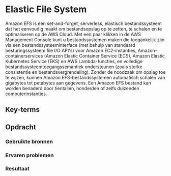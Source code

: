 # Elastic File System
Amazon EFS is een set-and-forget, serverless, elastisch bestandssysteem dat het eenvoudig maakt om bestandsopslag op te zetten, te schalen en te optimaliseren op de AWS Cloud. Met een paar klikken in de AWS Management Console kunt u bestandssystemen maken die toegankelijk zijn via een bestandssysteeminterface (met behulp van standaard besturingssysteem file I/O API's) voor Amazon EC2-instanties, Amazon-containerservices (Amazon Elastic Container Service (ECS), Amazon Elastic Kubernetes Service (EKS) en AWS Lambda-functies, en volledige bestandssysteemtoegangssemantiek ondersteunen (zoals sterke consistentie en bestandsvergrendeling).
Zonder de noodzaak om opslag toe te wijzen, kunnen Amazon EFS-bestandssystemen automatisch schalen van gigabytes tot petabytes aan gegevens. Een Amazon EFS bestand kan worden benaderd door tientallen, honderden of zelfs duizenden computerinstanties.
## Key-terms

## Opdracht
### Gebruikte bronnen

### Ervaren problemen

### Resultaat
